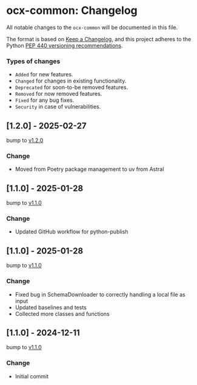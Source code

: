 # ocx-common: Changelog

All notable changes to the ``ocx-common`` will be documented in this file.

The format is based on [Keep a Changelog](https://keepachangelog.com/en/1.1.0/),
and this project adheres to the Python [PEP 440 versioning recommendations](https://peps.python.org/pep-0440/).

### Types of changes
* ``Added`` for new features.
* ``Changed`` for changes in existing functionality.
* ``Deprecated`` for soon-to-be removed features.
* ``Removed`` for now removed features.
* ``Fixed`` for any bug fixes.
* ``Security`` in case of vulnerabilities.


## [1.2.0] - 2025-02-27
bump to [v1.2.0](https://github.com/OCXStandard/ocx-common/releases/tag/v1.2.0)

### Change
* Moved from Poetry package management to uv from Astral


## [1.1.0] - 2025-01-28
bump to [v1.1.0](https://github.com/OCXStandard/ocx-common/releases/tag/v1.1.0)

### Change
* Updated GitHub workflow for python-publish


## [1.1.0] - 2025-01-28
bump to [v1.1.0](https://github.com/OCXStandard/ocx-common/releases/tag/v1.1.0)

### Change
* Fixed bug in SchemaDownloader to correctly handling a local file as input
* Updated baselines and tests
* Collected more classes and functions


## [1.1.0] - 2024-12-11
bump to [v1.1.0](https://github.com/OCXStandard/ocx-common/releases/tag/v1.1.0)

### Change
* Initial commit
